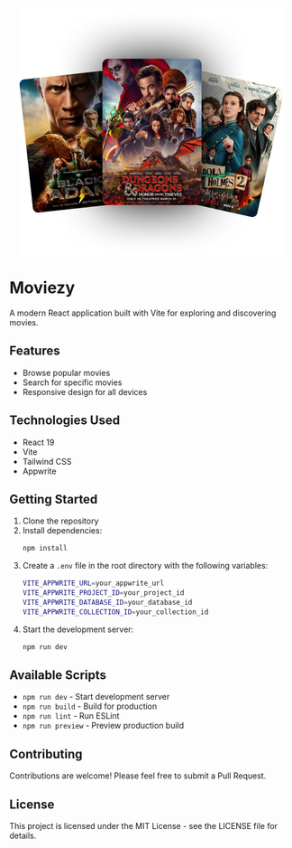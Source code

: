 <div style="display: flex; justify-content: center; item-align: center">
    <img src="public/hero.png">
</div>

# Moviezy

A modern React application built with Vite for exploring and discovering movies.

## Features

- Browse popular movies
- Search for specific movies
- Responsive design for all devices

## Technologies Used

- React 19
- Vite
- Tailwind CSS
- Appwrite

## Getting Started

1. Clone the repository
2. Install dependencies:
    ```bash
    npm install
    ```
3. Create a `.env` file in the root directory with the following variables:
    ```bash
    VITE_APPWRITE_URL=your_appwrite_url
    VITE_APPWRITE_PROJECT_ID=your_project_id
    VITE_APPWRITE_DATABASE_ID=your_database_id
    VITE_APPWRITE_COLLECTION_ID=your_collection_id
    ```
4. Start the development server:
    ```bash
    npm run dev
    ```

## Available Scripts

- `npm run dev` - Start development server
- `npm run build` - Build for production
- `npm run lint` - Run ESLint
- `npm run preview` - Preview production build

## Contributing

Contributions are welcome! Please feel free to submit a Pull Request.

## License

This project is licensed under the MIT License - see the LICENSE file for details.
